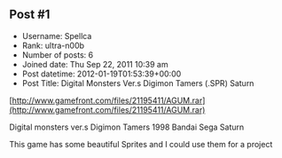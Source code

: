 ## Post #1
- Username: Spellca
- Rank: ultra-n00b
- Number of posts: 6
- Joined date: Thu Sep 22, 2011 10:39 am
- Post datetime: 2012-01-19T01:53:39+00:00
- Post Title: Digital Monsters Ver.s Digimon Tamers (.SPR) Saturn

[http://www.gamefront.com/files/21195411/AGUM.rar](http://www.gamefront.com/files/21195411/AGUM.rar)

Digital monsters ver.s Digimon Tamers
1998
Bandai
Sega Saturn

This game has some beautiful Sprites and I could use them for a project
